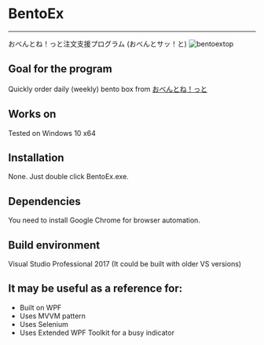 # BentoEx
------
おべんとね！っと注文支援プログラム (おべんとサッ！と)
![bentoextop](https://user-images.githubusercontent.com/16055659/44662702-82e23f00-aa49-11e8-844b-53a9631b6b22.PNG)
## Goal for the program
Quickly order daily (weekly) bento box from [おべんとね！っと](https://www.obentonet.jp/)
## Works on
Tested on Windows 10 x64
## Installation
None. Just double click BentoEx.exe. 
## Dependencies
You need to install Google Chrome for browser automation.
## Build environment
Visual Studio Professional 2017 (It could be built with older VS versions)
## It may be useful as a reference for:
* Built on WPF
* Uses MVVM pattern
* Uses Selenium
* Uses Extended WPF Toolkit for a busy indicator
